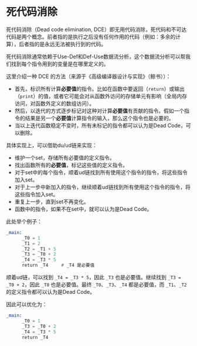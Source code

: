 # 死代码消除

死代码消除（Dead code elimination, DCE）即无用代码消除，死代码和不可达代码是两个概念。前者指的是执行之后没有任何作用的代码（例如：多余的计算），后者指的是永远无法被执行到的代码。

死代码消除通常依赖于Use-Def和Def-Use数据流分析，这个数据流分析可以帮我们找到每个指令用到的变量是在哪里定义的。

这里介绍一种 DCE 的方法（来源于《高级编译器设计与实现》（鲸书））：

- 首先，标识所有计算**必要值**的指令。比如在函数中要返回（`return`）或输出（`print`）的值，或者它可能会对从函数外访问的存储单元有影响（全局内存访问，对函数外定义的数组访问）。
- 然后，以迭代的方式逐步标记对这种对计算**必要值**有贡献的指令。假如一个指令的结果是另一个**必要值**计算指令的输入，那么这个指令也是必要的。
- 当以上迭代函数稳定不变时，所有未标记的指令都可以认为是Dead Code，可以删除。

具体实现上，可以借助du/ud链来实现：

- 维护一个set，存储所有必要值的定义指令。
- 找出函数所有的**必要值**，标记这些值的定义指令。
- 对于set中的每个指令，顺着ud链找到所有使用这个指令的指令，将这些指令加入set。
- 对于上一步中新加入的指令，继续顺着ud链找到所有使用这个指令的指令，将这些指令加入set。
- 重复上一步，直到set不再变化。
- 函数中的指令，如果不在set中，就可以认为是Dead Code。

此处举个例子：
```asm
_main:
      _T0 = 1
      _T1 = 2
      _T2 = _T1 + 5
      _T3 = _T0 + 2
      _T4 = _T3 * 5 
      return _T4     # _T4 是必要值
```

顺着ud链，可以找到 `_T4 = _T3 * 5`，因此 `_T3` 也是必要值。继续找到 `_T3 = _T0 + 2`，因此 `_T0` 也是必要值。最终 `_T0`、`_T3`、`_T4` 都是必要值，而 `_T1`、`_T2` 的定义指令都可以认为是Dead Code。

因此可以优化为：
```asm
_main:
      _T0 = 1
      _T3 = _T0 + 2
      _T4 = _T3 * 5 
      return _T4
```
